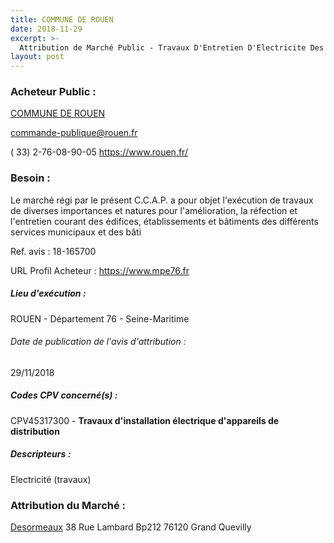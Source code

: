 ```yaml
---
title: COMMUNE DE ROUEN
date: 2018-11-29
excerpt: >-
  Attribution de Marché Public - Travaux D'Entretien D'Electricite Des Batiments Communaux Et Batiments Ccas
layout: post
---
```


### Acheteur Public : 
<a href="/acheteur-33/siren-217605401"> COMMUNE DE ROUEN</a><br/>



commande-publique@rouen.fr

( 33) 2-76-08-90-05
https://www.rouen.fr/
### Besoin :

Le marché régi par le présent C.C.A.P. a pour objet l'exécution de travaux de diverses importances et natures pour l'amélioration, la réfection et l'entretien courant des édifices, établissements et bâtiments des différents services municipaux et des bâti

Ref. avis : 18-165700

URL Profil Acheteur : https://www.mpe76.fr

##### Lieu d'exécution :

ROUEN - Département 76 - Seine-Maritime

###### Date de publication de l'avis d'attribution : 
29/11/2018

##### Codes CPV concerné(s) :
CPV45317300 - **Travaux d'installation électrique d'appareils de distribution** <br/>

##### Descripteurs :
Electricité (travaux) <br/>

### Attribution du Marché :
<a href="/entreprise-257/siren-387934177"> Desormeaux</a>    38 Rue Lambard Bp212 76120 Grand Quevilly <br/>
